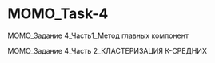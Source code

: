 # MOMO_Task-4
МОМО_Задание 4_Часть1_Метод главных компонент

МОМО_Задание 4_Часть 2_КЛАСТЕРИЗАЦИЯ К-СРЕДНИХ
